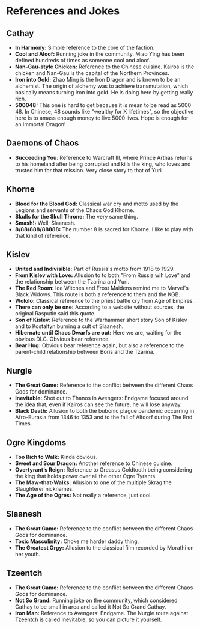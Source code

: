 # References and Jokes

## Cathay

* **In Harmony:** Simple reference to the core of the faction.
* **Cool and Aloof:** Running joke in the community. Miao Ying has been defined hundreds of times as someone cool and
aloof.
* **Nan-Gau-style Chicken:** Reference to the Chinese cuisine. Kairos is the chicken and Nan-Gau is the capital of the
Northern Provinces.
* **Iron into Gold:** Zhao Ming is the Iron Dragon and is known to be an alchemist. The origin of alchemy was to achieve
transmutation, which basically means turning iron into gold. He is doing here by getting really rich.
* **500048:** This one is hard to get because it is mean to be read as 5000 48. In Chinese, 48 sounds like "wealthy for
X lifetimes", so the objective here is to amass enough money to live 5000 lives. Hope is enough for an Immortal Dragon!

## Daemons of Chaos

* **Succeeding You**: Reference to Warcraft III, where Prince Arthas returns to his homeland after being corrupted and
kills the king, who loves and trusted him for that mission. Very close story to that of Yuri.

## Khorne

* **Blood for the Blood God:** Classical war cry and motto used by the Legions and servants of the Chaos God Khorne.
* **Skulls for the Skull Throne:** The very same thing.
* **Smash!:** Well, Slaanesh.
* **8/88/888/88888:** The number 8 is sacred for Khorne. I like to play with that kind of reference.

## Kislev

* **United and Indivisible:** Part of Russia's motto from 1918 to 1929.
* **From Kislev with Love:** Allusion to to both "From Russia wih Love" and the relationship between the Tzarina and Yuri.
* **The Red Room:** Ice Witches and Frost Maidens remind me to Marvel's Black Widows. This route is both a reference to
them and the KGB.
* **Wololo:** Classical reference to the priest battle cry from Age of Empires.
* **There can only be one:** According to a website without sources, the original Rasputin said this quote.
* **Son of Kislev:** Reference to the Warhammer short story Son of Kislev and to Kostaltyn burning a cult of Slaanesh.
* **Hibernate until Chaos Dwarfs are out:** Here we are, waiting for the obvious DLC. Obvious bear reference.
* **Bear Hug:** Obvious bear reference again, but also a reference to the parent-child relationship between Boris and
the Tzarina.

## Nurgle

* **The Great Game:** Reference to the conflict between the different Chaos Gods for dominance.
* **Inevitable:** Shot out to Thanos in Avengers: Endgame focused around the idea that, even if Kairos can see the
future, he will lose anyway.
* **Black Death:** Allusion to both the bubonic plague pandemic occurring in Afro-Eurasia from 1346 to 1353 and to
the fall of Altdorf during The End Times.

## Ogre Kingdoms

* **Too Rich to Walk:** Kinda obvious.
* **Sweet and Sour Dragon:** Another reference to Chinese cuisine.
* **Overtyrant’s Reign:** Reference to Greasus Goldtooth being considering the king that holds power over all the other
Ogre Tyrants.
* **The Maw-that-Walks:** Allusion to one of the multiple Skrag the Slaughterer nicknames.
* **The Age of the Ogres:** Not really a reference, just cool.

## Slaanesh

* **The Great Game:** Reference to the conflict between the different Chaos Gods for dominance.
* **Toxic Masculinity:** Choke me harder daddy thing.
* **The Greatest Orgy:** Allusion to the classical film recorded by Morathi on her youth.

## Tzeentch

* **The Great Game:** Reference to the conflict between the different Chaos Gods for dominance.
* **Not So Grand:** Running joke on the community, which considered Cathay to be small in area and called it Not So
Grand Cathay.
* **Iron Man:** Reference to Avengers: Endgame. The Nurgle route against Tzeentch is called Inevitable, so you can
picture it yourself.
